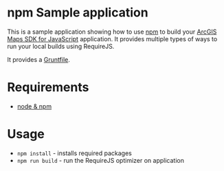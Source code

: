 # npm Sample application

This is a sample application showing how to use [npm](https://www.npmjs.com/) to build your [ArcGIS Maps SDK for JavaScript](https://developers.arcgis.com/javascript/) application.
It provides multiple types of ways to run your local builds using RequireJS.

It provides a [Gruntfile](Gruntfile.js).

# Requirements
* [node & npm](https://nodejs.org/)

# Usage
* `npm install` - installs required packages
* `npm run build` - run the RequireJS optimizer on application

